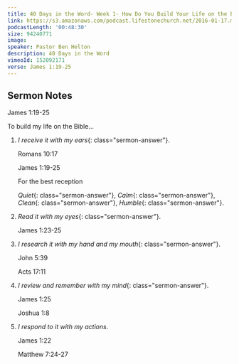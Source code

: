 ```yaml
---
title: 40 Days in the Word- Week 1- How Do You Build Your Life on the Bible?
link: https://s3.amazonaws.com/podcast.lifestonechurch.net/2016-01-17.mp3
podcastLength: '00:48:30'
size: 94240771
image:
speaker: Pastor Ben Helton
description: 40 Days in the Word
vimeoId: 152092171
verse: James 1:19-25
---
```


## Sermon Notes

James 1:19-25

To build my life on the Bible...

1. *I receive it with my ears*{: class="sermon-answer"}.

    Romans 10:17

    James 1:19-25

    For the best reception

    *Quiet*{: class="sermon-answer"}, *Calm*{: class="sermon-answer"}, *Clean*{: class="sermon-answer"}, *Humble*{: class="sermon-answer"}.

2. *Read it with my eyes*{: class="sermon-answer"}.

   James 1:23-25

3. *I research it with my hand and my mouth*{: class="sermon-answer"}.

   John 5:39

   Acts 17:11

4. *I review and remember with my mind*{: class="sermon-answer"}.

   James 1:25

   Joshua 1:8

6. *I respond to it with my actions*.

   James 1:22

   Matthew 7:24-27
